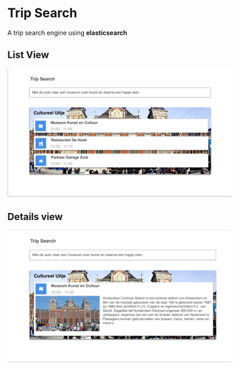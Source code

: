 # Trip Search
A trip search engine using **elasticsearch**
## List View
![List View](https://raw.githubusercontent.com/MaartenGDev/TripSearch/master/assets/images/itemlist.png)


## Details view
![Detail Views](https://raw.githubusercontent.com/MaartenGDev/TripSearch/master/assets/images/itemview.png)
